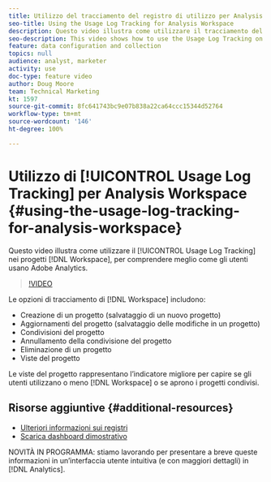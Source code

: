 ```yaml
---
title: Utilizzo del tracciamento del registro di utilizzo per Analysis Workspace
seo-title: Using the Usage Log Tracking for Analysis Workspace
description: Questo video illustra come utilizzare il tracciamento del registro d’utilizzo sui progetti Workspace, per comprendere meglio come gli utenti usano Adobe Analytics.
seo-description: This video shows how to use the Usage Log Tracking on Workspace projects, which can help you better understand your users’ usage of Adobe Analytics.
feature: data configuration and collection
topics: null
audience: analyst, marketer
activity: use
doc-type: feature video
author: Doug Moore
team: Technical Marketing
kt: 1597
source-git-commit: 8fc641743bc9e07b838a22ca64ccc15344d52764
workflow-type: tm+mt
source-wordcount: '146'
ht-degree: 100%

---
```



# Utilizzo di [!UICONTROL Usage Log Tracking] per Analysis Workspace {#using-the-usage-log-tracking-for-analysis-workspace}

Questo video illustra come utilizzare il [!UICONTROL Usage Log Tracking] nei progetti [!DNL Workspace], per comprendere meglio come gli utenti usano Adobe Analytics.

>[!VIDEO](https://video.tv.adobe.com/v/22922/?quality=12&learn=on)

Le opzioni di tracciamento di [!DNL Workspace] includono:

* Creazione di un progetto (salvataggio di un nuovo progetto)
* Aggiornamenti del progetto (salvataggio delle modifiche in un progetto)
* Condivisioni del progetto
* Annullamento della condivisione del progetto
* Eliminazione di un progetto
* Viste del progetto

Le viste del progetto rappresentano l’indicatore migliore per capire se gli utenti utilizzano o meno [!DNL Workspace] o se aprono i progetti condivisi.

## Risorse aggiuntive {#additional-resources}

* [Ulteriori informazioni sui registri](https://experienceleague.adobe.com/docs/analytics/admin/admin-tools/logs.html?lang=it)
* [Scarica dashboard dimostrativo](https://adobe.ly/2ygP5ws)

NOVITÀ IN PROGRAMMA: stiamo lavorando per presentare a breve queste informazioni in un’interfaccia utente intuitiva (e con maggiori dettagli) in [!DNL Analytics].
